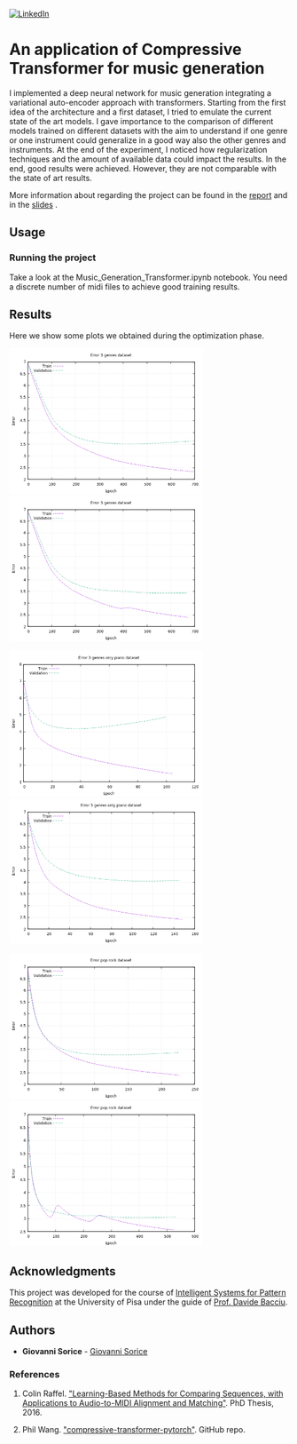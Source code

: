 [![LinkedIn][linkedin-shield]][linkedin-url]
# An application of Compressive Transformer for music generation
I implemented a deep neural network for music generation integrating a variational auto-encoder approach with transformers. Starting from the first idea of the architecture and a first dataset, I tried to emulate the current state of the art models. I gave importance to the comparison of different models trained on different datasets with the aim to understand if one genre or one instrument could generalize in a good way also the other genres and instruments. At the end of the experiment, I noticed how regularization techniques and the amount of available data could impact the results. In the end, good results were achieved. However, they are not comparable with the state of art results.

More information about regarding the project can be found in the [report](https://github.com/GiovanniSorice/Deep_Music_Generator/blob/main/report/report.pdf) and in the [slides](https://github.com/GiovanniSorice/Deep_Music_Generator/blob/main/slide/ISPR-Slide.pdf) .

## Usage

### Running the project
Take a look at the Music_Generation_Transformer.ipynb notebook. You need a discrete number of midi files to achieve good training results.

## Results
Here we show some plots we obtained during the optimization phase. 
 
<img src="/report/img/Plot/full/plot_full_64_0_drop.png" width="350"><img src="/report/img/Plot/full/plot_full_64_0.1_drop.png" width="350">

<img src="/report/img/Plot/piano/plot_piano_64_0_drop.png" width="350"><img src="/report/img/Plot/piano/plot_piano_64_0.1_drop.png" width="350">

<img src="/report/img/Plot/pop_rock/plot_pop_rock_64_0_drop.png" width="350"><img src="/report/img/Plot/pop_rock/plot_pop_rock_64_0.1_drop.png" width="350">

## Acknowledgments
This project was developed for the course of [Intelligent Systems for Pattern Recognition](https://esami.unipi.it/esami2/programma.php?c=42278&aa=2019&docente=BACCIU&insegnamento=&sd=0) at the University of Pisa under the guide of [Prof. Davide Bacciu](http://pages.di.unipi.it/bacciu/).

## Authors
* **Giovanni Sorice**  - [Giovanni Sorice](https://github.com/GiovanniSorice)

### References

1. Colin Raffel.  ["Learning-Based Methods for Comparing Sequences, with Applications to Audio-to-MIDI Alignment and Matching"](http://colinraffel.com/publications/thesis.pdf). PhD Thesis, 2016.

1. Phil Wang.  ["compressive-transformer-pytorch"](https://github.com/lucidrains/compressive-transformer-pytorch). GitHub repo.


<!-- MARKDOWN LINKS & IMAGES -->
<!-- https://www.markdownguide.org/basic-syntax/#reference-style-links -->
[linkedin-shield]: https://img.shields.io/badge/-LinkedIn-black.svg?style=flat-square&logo=linkedin&colorB=555
[linkedin-url]: https://www.linkedin.com/in/giovanni-sorice/
